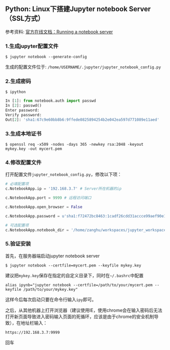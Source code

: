 ## Python: Linux下搭建Jupyter notebook Server（SSL方式）

参考资料: [官方在线文档：Running a notebook server](http://jupyter-notebook.readthedocs.io/en/latest/public_server.htm)

### 1.生成jupyter配置文件

```shell
$ jupyter notebook --generate-config
```

生成的配置文件位于: `/home/USERNAME/.jupyter/jupyter_notebook_config.py`

### 2.生成密码

```shell
$ ipython
```

```python
In [1]: from notebook.auth import passwd
In [2]: passwd()
Enter password:
Verify password:
Out[2]: 'sha1:67c9e60bb8b6:9ffede0825894254b2e042ea597d771089e11aed'
```

### 3.生成本地证书

```shell
$ openssl req -x509 -nodes -days 365 -newkey rsa:2048 -keyout mykey.key -out mycert.pem
```

### 4.修改配置文件

打开配置文件`jupyter_notebook_config.py`，修改以下项：

```python
# 必填配置项
c.NotebookApp.ip = '192.168.3.7' # Server所在机器的ip

c.NotebookApp.port = 9999 # 远程访问端口

c.NotebookApp.open_browser = False

c.NotebookApp.password = u'sha1:f72472bc8463:1cadf26cdd31accce99aef90e178bb67a1f6a8d3' # 第二步生成的hash密码

# 可选配置项
c.NotebookApp.notebook_dir = '/home/zanghu/workspaces/jupyter_workspace'
```

### 5.验证安装

首先，在服务器端启动jupyter notebook server

```shell
$ jupyter notebook --certfile=mycert.pem --keyfile mykey.key
```

建议把`mykey.key`保存在指定的自定义目录下，同时在`~/.bashrc`中配置

```shell
alias ipynb="jupyter notebook --certfile=/path/to/your/mycert.pem --keyfile /path/to/your/mykey.key"
```

这样今后每次启动只要在命令行输入`ipy`即可。

之后，从其他机器上打开浏览器（建议使用IE，使用chrome会在输入密码后无法打开新页面导致进入密码输入页面的死循环，应该是由于chrome的安全机制导致），在地址栏输入：

`https://192.168.3.7:9999`

回车
